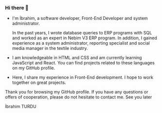 ### Hi there 👋

* I'm İbrahim, a software developer, Front-End Developer and system administrator.

    In the past years, I wrote database queries to ERP programs with SQL and worked as an expert in Nebim V3 ERP program. In addition, I gained experience as a system administrator, reporting specialist and social media manager in the textile industry.

 *   I am knowledgeable in HTML and CSS and am currently learning JavaScript and React. You can find projects related to these languages on my GitHub profile.

 *   Here, I share my experience in Front-End development. I hope to work together on great projects.

Thank you for browsing my GitHub profile. If you have any questions or offers of cooperation, please do not hesitate to contact me. See you later

İbrahim TURDU
